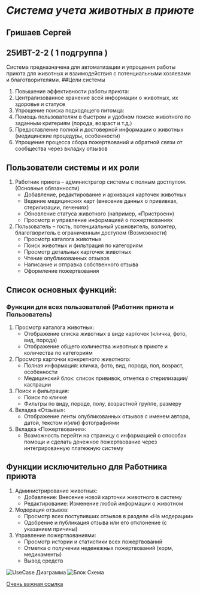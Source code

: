 # ***Система учета животных в приюте***
## Гришаев Сергей  
## 25ИВТ-2-2 ( 1 подгруппа )

Система предназначена для автоматизации и упрощения работы приюта для животных и взаимодействия с потенциальными хозяевами и благотворителями.
##Цели системы
1. Повышение эффективности работы приюта: 
2. Централизованное хранение всей информации о животных, их здоровье и статусе
3. Упрощение поиска подходящего питомца: 
4. Помощь пользователям в быстром и удобном поиске животного по заданным критериям (порода, возраст и т.д.)
5.	Предоставление полной и достоверной информации о животных (медицинские процедуры, особенности)
6. Упрощение процесса сбора пожертвований и обратной связи от сообщества через вкладку отзывов


## Пользователи системы и их роли
1. Работник приюта – администратор системы с полным достпупом. (Основные обязанности)
    - Добавление, редактирование и архивация карточек животных
    - Ведение медицинских карт (внесение данных о прививках, стерилизации, лечениях)
    - Обновление статуса животного (например, «Пристроен»)
    - Просмотр и управление информацией о пожертвованиях
2. Пользователь – гость, потенциальный усыновитель, волонтер, благотворитель с ограниченным доступом (Возможности)
    - Просмотр каталога животных
    - Поиск животных и фильтрация по категориям
    - Просмотр детальных карточек животных
    - Чтение опубликованных отзывов
    - Написание и отправка собственного отзыва
    - Оформление пожертвования


## Список основных функций:
### Функции для всех пользователей (Работник приюта и Пользователь)
1. Просмотр каталога животных:
    - Отображение списка животных в виде карточек (кличка, фото, вид, порода)
    - Отображение общего количества животных в приюте и количества по категориям
2. Просмотр карточки конкретного животного:
    - Полная информация: кличка, фото, вид, порода, пол, возраст, особенности
    - Медицинский блок: список прививок, отметка о стерилизации/кастрации
3. Поиск и фильтрация:
    - Поиск по кличке
    - Фильтры по виду, породе, полу, возрастной группе, размеру
4. Вкладка «Отзывы»:
    - Отображение ленты опубликованных отзывов с именем автора, датой, текстом и(или) фотографиями
5. Вкладка «Пожертвования»:
    - Возможность перейти на страницу с информацией о способах помощи и сделать денежное пожертвование через интегрированную платежную систему


## Функции исключительно для Работника приюта
1. Администрирование животных:
    - Добавление: Внесение новой карточки животного в систему
    - Редактирование: Изменение любой информации о животном
2. Модерация отзывов:
    - Просмотр всех поступивших отзывов в разделе «На модерации»
    - Одобрение и публикация отзыва или его отклонение (с указанием причины)
3. Управление пожертвованиями:
    - Просмотр истории и статистики всех пожертвований
    - Отметка о получении неденежных пожертвований (корм, медикаменты)
    - Вывод средств

![UseCase Диаграмма](https://i.ibb.co/cKJT5Xzt/Usecace.png)
![Блок Схема](https://i.ibb.co/TqqGf1Gy/image.png)

[Очень важная ссылка](https://www.youtube.com/watch?v=aQ0b536eSB0)
